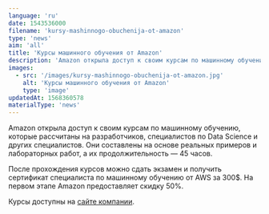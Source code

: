 ```yaml
---
language: 'ru'
date: 1543536000
filename: 'kursy-mashinnogo-obuchenija-ot-amazon'
type: 'news'
aim: 'all'
title: 'Курсы машинного обучения от Amazon'
description: 'Amazon открыла доступ к своим курсам по машинному обучению, которые рассчитаны...'
images:
  - src: '/images/kursy-mashinnogo-obuchenija-ot-amazon.jpg'
    alt: 'Курсы машинного обучения от Amazon'
    type: 'image'
updatedAt: 1568360578
materialType: 'news'
---
```

Amazon открыла доступ к своим курсам по машинному обучению, которые рассчитаны на разработчиков, специалистов по Data Science и других специалистов. Они составлены на основе реальных примеров и лабораторных работ, а их продолжительность — 45 часов.

После прохождения курсов можно сдать экзамен и получить сертификат специалиста по машинному обучению от AWS за 300$. На первом этапе Amazon предоставляет скидку 50%.

Курсы доступны на [сайте компании](https://vk.cc/8KjOOQ).
